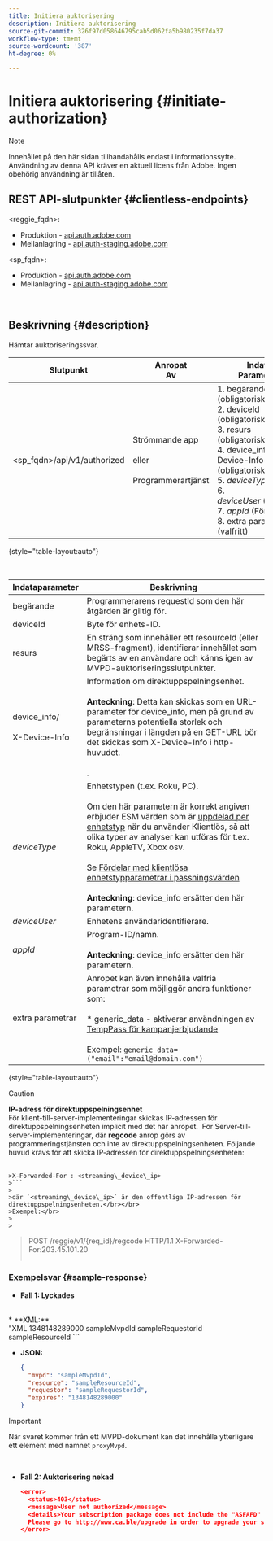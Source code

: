 ```yaml
---
title: Initiera auktorisering
description: Initiera auktorisering
source-git-commit: 326f97d058646795cab5d062fa5b980235f7da37
workflow-type: tm+mt
source-wordcount: '387'
ht-degree: 0%

---
```



# Initiera auktorisering {#initiate-authorization}

>[!NOTE]
>
>Innehållet på den här sidan tillhandahålls endast i informationssyfte. Användning av denna API kräver en aktuell licens från Adobe. Ingen obehörig användning är tillåten.

## REST API-slutpunkter {#clientless-endpoints}

&lt;reggie_fqdn>:

* Produktion - [api.auth.adobe.com](http://api.auth.adobe.com/)
* Mellanlagring - [api.auth-staging.adobe.com](http://api.auth-staging.adobe.com/)

&lt;sp_fqdn>:

* Produktion - [api.auth.adobe.com](http://api.auth.adobe.com/)
* Mellanlagring - [api.auth-staging.adobe.com](http://api.auth-staging.adobe.com/)

</br>

## Beskrivning {#description}

Hämtar auktoriseringssvar. 

| Slutpunkt | Anropat  </br>Av | Indata   </br>Parametrar | HTTP  </br>Metod | Svar | HTTP  </br>Svar |
| --- | --- | --- | --- | --- | --- |
| &lt;sp_fqdn>/api/v1/authorized | Strömmande app</br></br>eller</br></br>Programmerartjänst | 1. begärande (obligatoriskt)</br>2.  deviceId (obligatoriskt)</br>3.  resurs (obligatoriskt)</br>4.  device_info/X-Device-Info (obligatoriskt)</br>5.  _deviceType_</br> 6.  _deviceUser_ (Föråldrat)</br>7.  _appId_ (Föråldrat)</br>8.  extra parametrar (valfritt) | GET | XML eller JSON som innehåller auktoriseringsinformation eller felinformation om det misslyckas. Se exemplen nedan. | 200 - lyckades  </br>403 - Ingen framgång |

{style="table-layout:auto"}

</br>


| Indataparameter | Beskrivning |
| --- | --- |
| begärande | Programmerarens requestId som den här åtgärden är giltig för. |
| deviceId | Byte för enhets-ID. |
| resurs | En sträng som innehåller ett resourceId (eller MRSS-fragment), identifierar innehållet som begärts av en användare och känns igen av MVPD-auktoriseringsslutpunkter. |
| device_info/</br></br>X-Device-Info | Information om direktuppspelningsenhet.</br></br>**Anteckning**: Detta kan skickas som en URL-parameter för device_info, men på grund av parameterns potentiella storlek och begränsningar i längden på en GET-URL bör det skickas som X-Device-Info i http-huvudet. </br></br><!--See the full details in [Passing Device and Connection Information](http://tve.helpdocsonline.com/passing-device-information)-->. |
| _deviceType_ | Enhetstypen (t.ex. Roku, PC).</br></br>Om den här parametern är korrekt angiven erbjuder ESM värden som är [uppdelad per enhetstyp](/help/authentication/entitlement-service-monitoring-overview.md#clientless_device_type) när du använder Klientlös, så att olika typer av analyser kan utföras för t.ex. Roku, AppleTV, Xbox osv.</br></br>Se [Fördelar med klientlösa enhetstypparametrar i passningsvärden ](/help/authentication/benefits-of-using-the-clientless-devicetype-parameter-in-pass-metrics.md)</br></br>**Anteckning**: device_info ersätter den här parametern. |
| _deviceUser_ | Enhetens användaridentifierare. |
| _appId_ | Program-ID/namn. </br></br>**Anteckning**: device_info ersätter den här parametern. |
| extra parametrar | Anropet kan även innehålla valfria parametrar som möjliggör andra funktioner som:</br></br>* generic_data - aktiverar användningen av [TempPass för kampanjerbjudande](/help/authentication/promotional-temp-pass.md)</br></br>Exempel: `generic_data=("email":"email@domain.com")` |

{style="table-layout:auto"}

>[!CAUTION]
>
>**IP-adress för direktuppspelningsenhet**</br>
>För klient-till-server-implementeringar skickas IP-adressen för direktuppspelningsenheten implicit med det här anropet.  För Server-till-server-implementeringar, där **regcode** anrop görs av programmeringstjänsten och inte av direktuppspelningsenheten. Följande huvud krävs för att skicka IP-adressen för direktuppspelningsenheten:</br></br>
>
>
```
>X-Forwarded-For : <streaming\_device\_ip>
>```
>
>där `<streaming\_device\_ip>` är den offentliga IP-adressen för direktuppspelningsenheten.</br></br>
>Exempel:</br>
>
>
```
>POST /reggie/v1/{req_id}/regcode HTTP/1.1
>X-Forwarded-For:203.45.101.20
>```


### Exempelsvar {#sample-response}

* **Fall 1: Lyckades**

</br>
  * **XML:**
  </br>
    "XML
    <?xml version="1.0" encoding="UTF-8" standalone="yes"?>
    <authorization>
    <expires>1348148289000</expires>
    <mvpd>sampleMvpdId</mvpd>
    <requestor>sampleRequestorId</requestor>
    <resource>sampleResourceId</resource>
    </authorization>
    ```



* **JSON:**

   ```JSON
   {
     "mvpd": "sampleMvpdId",
     "resource": "sampleResourceId",
     "requestor": "sampleRequestorId",
     "expires": "1348148289000"
   }
   ```

>[!IMPORTANT]
>
>När svaret kommer från ett MVPD-dokument kan det innehålla ytterligare ett element med namnet `proxyMvpd`. 

 

* **Fall 2: Auktorisering nekad**


   ```JSON
   <error>
     <status>403</status>
     <message>User not authorized</message>
     <details>Your subscription package does not include the "ASFAFD" channel.
     Please go to http://www.ca.ble/upgrade in order to upgrade your subscription.</details>
   </error>
   ```

